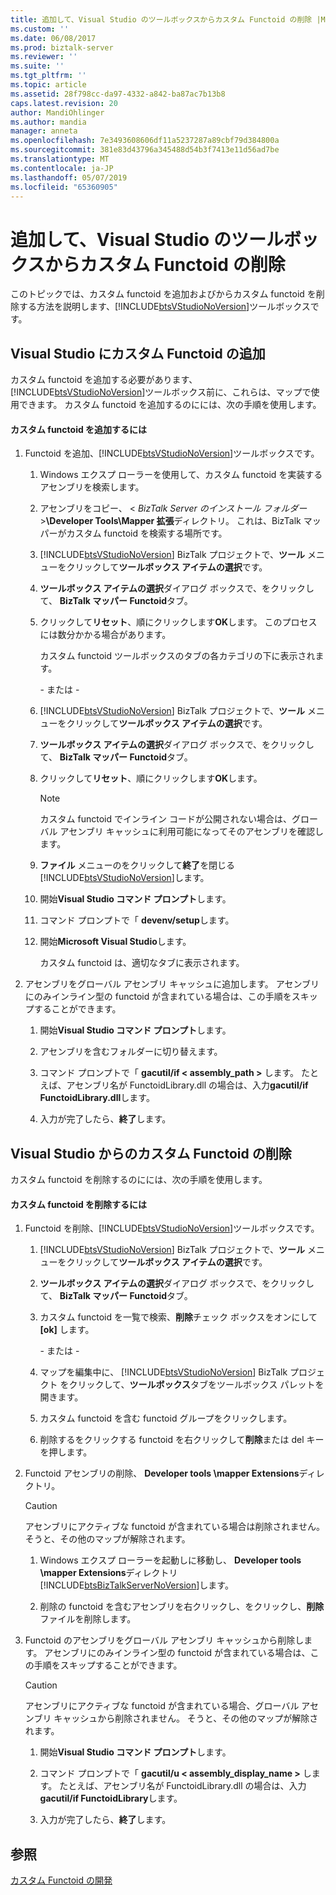 ```yaml
---
title: 追加して、Visual Studio のツールボックスからカスタム Functoid の削除 |Microsoft Docs
ms.custom: ''
ms.date: 06/08/2017
ms.prod: biztalk-server
ms.reviewer: ''
ms.suite: ''
ms.tgt_pltfrm: ''
ms.topic: article
ms.assetid: 28f798cc-da97-4332-a842-ba87ac7b13b8
caps.latest.revision: 20
author: MandiOhlinger
ms.author: mandia
manager: anneta
ms.openlocfilehash: 7e3493608606df11a5237287a89cbf79d384800a
ms.sourcegitcommit: 381e83d43796a345488d54b3f7413e11d56ad7be
ms.translationtype: MT
ms.contentlocale: ja-JP
ms.lasthandoff: 05/07/2019
ms.locfileid: "65360905"
---
```

# <a name="adding-and-removing-custom-functoids-from-the-visual-studio-toolbox"></a>追加して、Visual Studio のツールボックスからカスタム Functoid の削除
このトピックでは、カスタム functoid を追加およびからカスタム functoid を削除する方法を説明します、[!INCLUDE[btsVStudioNoVersion](../includes/btsvstudionoversion-md.md)]ツールボックスです。  
  
## <a name="adding-custom-functoids-to-visual-studio"></a>Visual Studio にカスタム Functoid の追加  
 カスタム functoid を追加する必要があります、[!INCLUDE[btsVStudioNoVersion](../includes/btsvstudionoversion-md.md)]ツールボックス前に、これらは、マップで使用できます。 カスタム functoid を追加するのにには、次の手順を使用します。  
  
#### <a name="to-add-a-custom-functoid"></a>カスタム functoid を追加するには  
  
1. Functoid を追加、[!INCLUDE[btsVStudioNoVersion](../includes/btsvstudionoversion-md.md)]ツールボックスです。  
  
   1. Windows エクスプ ローラーを使用して、カスタム functoid を実装するアセンブリを検索します。  
  
   2. アセンブリをコピー、 \< *BizTalk Server のインストール フォルダー*\>**\Developer Tools\Mapper 拡張**ディレクトリ。 これは、BizTalk マッパーがカスタム functoid を検索する場所です。  
  
   3. [!INCLUDE[btsVStudioNoVersion](../includes/btsvstudionoversion-md.md)] BizTalk プロジェクトで、**ツール** メニューをクリックして**ツールボックス アイテムの選択**です。  
  
   4. **ツールボックス アイテムの選択**ダイアログ ボックスで、をクリックして、 **BizTalk マッパー Functoid**タブ。  
  
   5. クリックして**リセット**、順にクリックします**OK**します。 このプロセスには数分かかる場合があります。  
  
       カスタム functoid ツールボックスのタブの各カテゴリの下に表示されます。  
  
      \- または -  
  
   6. [!INCLUDE[btsVStudioNoVersion](../includes/btsvstudionoversion-md.md)] BizTalk プロジェクトで、**ツール** メニューをクリックして**ツールボックス アイテムの選択**です。  
  
   7. **ツールボックス アイテムの選択**ダイアログ ボックスで、をクリックして、 **BizTalk マッパー Functoid**タブ。  
  
   8. クリックして**リセット**、順にクリックします**OK**します。  
  
      > [!NOTE]
      >  カスタム functoid でインライン コードが公開されない場合は、グローバル アセンブリ キャッシュに利用可能になってそのアセンブリを確認します。  
  
   9. **ファイル** メニューのをクリックして**終了**を閉じる[!INCLUDE[btsVStudioNoVersion](../includes/btsvstudionoversion-md.md)]します。  
  
   10. 開始**Visual Studio コマンド プロンプト**します。  
  
   11. コマンド プロンプトで「 **devenv/setup**します。  
  
   12. 開始**Microsoft Visual Studio**します。  
  
        カスタム functoid は、適切なタブに表示されます。  
  
2. アセンブリをグローバル アセンブリ キャッシュに追加します。 アセンブリにのみインライン型の functoid が含まれている場合は、この手順をスキップすることができます。  
  
   1.  開始**Visual Studio コマンド プロンプト**します。  
  
   2.  アセンブリを含むフォルダーに切り替えます。  
  
   3.  コマンド プロンプトで「 **gacutil/if < assembly_path >** します。 たとえば、アセンブリ名が FunctoidLibrary.dll の場合は、入力**gacutil/if FunctoidLibrary.dll**します。  
  
   4.  入力が完了したら、**終了**します。  
  
## <a name="removing-custom-functoids-from-visual-studio"></a>Visual Studio からのカスタム Functoid の削除  
 カスタム functoid を削除するのにには、次の手順を使用します。  
  
#### <a name="to-remove-a-custom-functoid"></a>カスタム functoid を削除するには  
  
1. Functoid を削除、[!INCLUDE[btsVStudioNoVersion](../includes/btsvstudionoversion-md.md)]ツールボックスです。  
  
   1. [!INCLUDE[btsVStudioNoVersion](../includes/btsvstudionoversion-md.md)] BizTalk プロジェクトで、**ツール** メニューをクリックして**ツールボックス アイテムの選択**です。  
  
   2. **ツールボックス アイテムの選択**ダイアログ ボックスで、をクリックして、 **BizTalk マッパー Functoid**タブ。  
  
   3. カスタム functoid を一覧で検索、**削除**チェック ボックスをオンにして **[ok]** します。  
  
      \- または -  
  
   4. マップを編集中に、 [!INCLUDE[btsVStudioNoVersion](../includes/btsvstudionoversion-md.md)] BizTalk プロジェクト をクリックして、**ツールボックス**タブをツールボックス パレットを開きます。  
  
   5. カスタム functoid を含む functoid グループをクリックします。  
  
   6. 削除するをクリックする functoid を右クリックして**削除**または del キーを押します。  
  
2. Functoid アセンブリの削除、 **Developer tools \mapper Extensions**ディレクトリ。  
  
   > [!CAUTION]
   >  アセンブリにアクティブな functoid が含まれている場合は削除されません。 そうと、その他のマップが解除されます。  
  
   1. Windows エクスプ ローラーを起動しに移動し、 **Developer tools \mapper Extensions**ディレクトリ[!INCLUDE[btsBizTalkServerNoVersion](../includes/btsbiztalkservernoversion-md.md)]します。  
  
   2. 削除の functoid を含むアセンブリを右クリックし、をクリックし、**削除**ファイルを削除します。  
  
3. Functoid のアセンブリをグローバル アセンブリ キャッシュから削除します。 アセンブリにのみインライン型の functoid が含まれている場合は、この手順をスキップすることができます。  
  
   > [!CAUTION]
   >  アセンブリにアクティブな functoid が含まれている場合、グローバル アセンブリ キャッシュから削除されません。 そうと、その他のマップが解除されます。  
  
   1.  開始**Visual Studio コマンド プロンプト**します。  
  
   2.  コマンド プロンプトで「 **gacutil/u < assembly_display_name >** します。 たとえば、アセンブリ名が FunctoidLibrary.dll の場合は、入力**gacutil/if FunctoidLibrary**します。  
  
   3.  入力が完了したら、**終了**します。  
  
## <a name="see-also"></a>参照  
 [カスタム Functoid の開発](../core/developing-custom-functoids.md)